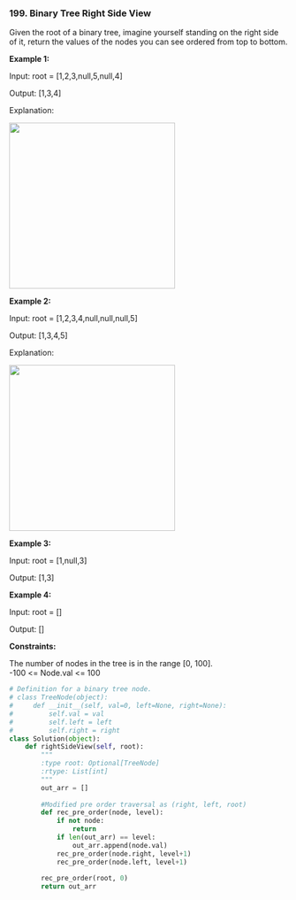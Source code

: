 ### 199. Binary Tree Right Side View

Given the root of a binary tree, imagine yourself standing on the right side of it, return the values of the nodes you can see ordered from top to bottom.

**Example 1:**

Input: root = [1,2,3,null,5,null,4]

Output: [1,3,4]

Explanation:

<img src="https://assets.leetcode.com/uploads/2024/11/24/tmpd5jn43fs-1.png" width="300">

**Example 2:**

Input: root = [1,2,3,4,null,null,null,5]

Output: [1,3,4,5]

Explanation:

<img src="https://assets.leetcode.com/uploads/2024/11/24/tmpkpe40xeh-1.png" width="300">

**Example 3:**

Input: root = [1,null,3]

Output: [1,3]

**Example 4:**

Input: root = []

Output: []

**Constraints:**

The number of nodes in the tree is in the range [0, 100].  
-100 <= Node.val <= 100

```python
# Definition for a binary tree node.
# class TreeNode(object):
#     def __init__(self, val=0, left=None, right=None):
#         self.val = val
#         self.left = left
#         self.right = right
class Solution(object):
    def rightSideView(self, root):
        """
        :type root: Optional[TreeNode]
        :rtype: List[int]
        """
        out_arr = []
        
        #Modified pre order traversal as (right, left, root)
        def rec_pre_order(node, level):
            if not node:
                return 
            if len(out_arr) == level:
                out_arr.append(node.val)
            rec_pre_order(node.right, level+1)
            rec_pre_order(node.left, level+1)
        
        rec_pre_order(root, 0)
        return out_arr
```